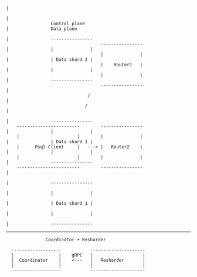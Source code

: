                                                                               |
                                                                               |
                     Control plane                                             |                Data plane
                                                                               |                ----------------
                                        ----------------                       |                |              |
                                        |              |                       |                | Data shard 2 |
                                        |    Router1   |                       |                |              |
                                        |              |                       |                ----------------
                                        ----------------                       |
                                   /                                           |
                                  /                                            |
                                                                               |                ----------------
        ------------------------        ----------------                       |                |              |
        |                      |        |              |                       |                | Data shard 1 |
        |      Psql Client     |   ---> |   Router2    |                       |                |              |
        |                      |        |              |                       |                ----------------
        ------------------------        ----------------                       |
                                                                               |                ----------------
                                                                               |                |              |
                                                                               |                | Data shard 1 |
                                                                               |                |              |
                                                                               |                ----------------
--------------------------------------------------------------------------------


                   Coordinator + Resharder

      -------------------           ---------------------
      |                 |    gRPC   |                   |
      |  Coordinator    |    <---   |   Resharder       |
      |                 |           |                   |
      -------------------           ---------------------